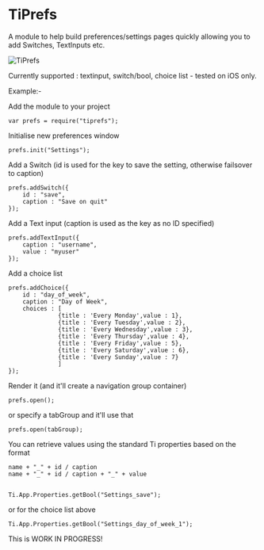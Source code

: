 TiPrefs
=======

A module to help build preferences/settings pages quickly allowing you to add Switches, TextInputs etc.

![TiPrefs](https://raw.github.com/jasonkneen/images/master/TiPrefs/TiPrefs.png)

Currently supported : textinput, switch/bool, choice list - tested on iOS only.

Example:-

Add the module to your project

	var prefs = require("tiprefs");
	
Initialise new preferences window
	
	prefs.init("Settings");
	
Add a Switch (id is used for the key to save the setting, otherwise failsover to caption)

	prefs.addSwitch({
		id : "save",
		caption : "Save on quit"
	});
	
Add a Text input (caption is used as the key as no ID specified)

	prefs.addTextInput({
		caption : "username",
		value : "myuser"
	});
	
Add a choice list

	prefs.addChoice({
		id : "day_of_week",
		caption : "Day of Week",
		choices : [
				  {title : 'Every Monday',value : 1}, 
				  {title : 'Every Tuesday',value : 2}, 
				  {title : 'Every Wednesday',value : 3}, 
				  {title : 'Every Thursday',value : 4}, 
				  {title : 'Every Friday',value : 5}, 
				  {title : 'Every Saturday',value : 6}, 
				  {title : 'Every Sunday',value : 7}
				  ]
	});
	
Render it (and it'll create a navigation group container)
	
	prefs.open();
	
or specify a tabGroup and it'll use that
	
	prefs.open(tabGroup);

You can retrieve values using the standard Ti properties based on the format

	name + "_" + id / caption
	name + "_" + id / caption + "_" + value


	Ti.App.Properties.getBool("Settings_save");
	
or for the choice list above

	Ti.App.Properties.getBool("Settings_day_of_week_1");

This is WORK IN PROGRESS!
	